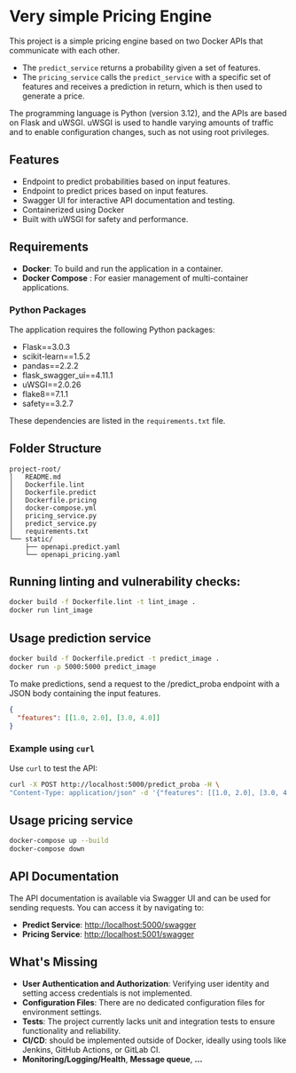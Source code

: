 # Very simple Pricing Engine
This project is a simple pricing engine based on two Docker APIs that communicate with each other.

- The `predict_service` returns a probability given a set of features.
- The `pricing_service` calls the `predict_service` with a specific set of 
  features and receives a prediction in return, which is then used to generate a price.

The programming language is Python (version 3.12), and the APIs are based on Flask and uWSGI. 
uWSGI is used to handle varying amounts of traffic and to enable configuration
changes, such as not using root privileges.

## Features

- Endpoint to predict probabilities based on input features.
- Endpoint to predict prices based on input features.
- Swagger UI for interactive API documentation and testing.
- Containerized using Docker
- Built with uWSGI for safety and performance.

## Requirements

- **Docker**: To build and run the application in a container.
- **Docker Compose** : For easier management of multi-container applications.

### Python Packages

The application requires the following Python packages:

- Flask==3.0.3
- scikit-learn==1.5.2
- pandas==2.2.2
- flask_swagger_ui==4.11.1
- uWSGI==2.0.26
- flake8==7.1.1
- safety==3.2.7

These dependencies are listed in the `requirements.txt` file.

## Folder Structure
```plaintext
project-root/
│   README.md
│   Dockerfile.lint
│   Dockerfile.predict
│   Dockerfile.pricing
│   docker-compose.yml
│   pricing_service.py
│   predict_service.py
│   requirements.txt
└── static/
    ├── openapi.predict.yaml
    └── openapi_pricing.yaml
```
## Running linting and vulnerability checks:

```bash
docker build -f Dockerfile.lint -t lint_image .
docker run lint_image
```
## Usage prediction service
```bash
docker build -f Dockerfile.predict -t predict_image .
docker run -p 5000:5000 predict_image
```
To make predictions, send a request to the 
/predict_proba endpoint with a JSON body containing the input features.
```json
{
  "features": [[1.0, 2.0], [3.0, 4.0]]
}
```
### Example using `curl`

Use `curl` to test the API:

```bash
curl -X POST http://localhost:5000/predict_proba -H \
"Content-Type: application/json" -d '{"features": [[1.0, 2.0], [3.0, 4.0]]}'
```
## Usage pricing service
```bash
docker-compose up --build
docker-compose down
```

## API Documentation
The API documentation is available via Swagger UI and can be 
used for sending requests. You can access it by navigating to:

- **Predict Service**: [http://localhost:5000/swagger](http://localhost:5000/swagger)
- **Pricing Service**: [http://localhost:5001/swagger](http://localhost:5001/swagger)

## What's Missing
- **User Authentication and Authorization**: Verifying user identity and 
setting access credentials is not implemented.
- **Configuration Files**: There are no dedicated configuration files for 
environment settings.
- **Tests**: The project currently lacks unit and integration tests to ensure 
functionality and reliability.
- **CI/CD**: should be implemented outside of Docker, ideally using tools like 
Jenkins, GitHub Actions, or GitLab CI.
- **Monitoring/Logging/Health**, **Message queue**, **...**